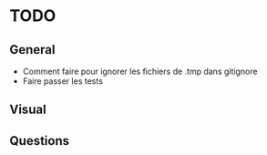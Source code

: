TODO
=======

## General
- Comment faire pour ignorer les fichiers de .tmp dans gitignore
- Faire passer les tests

## Visual

## Questions
